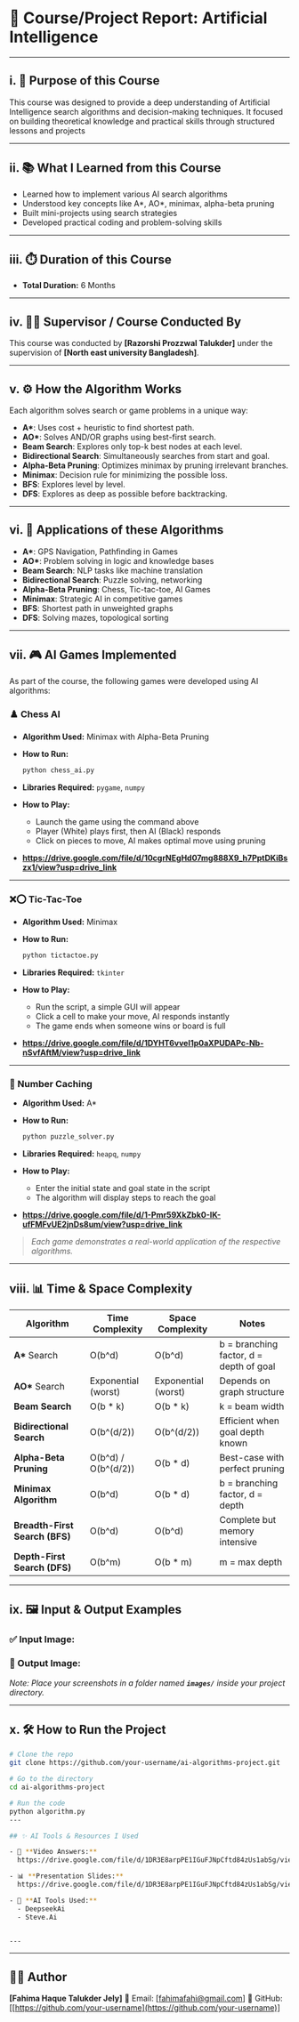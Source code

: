 # 📘 Course/Project Report: Artificial Intelligence

---

## i. 🎯 Purpose of this Course

This course was designed to provide a deep understanding of Artificial Intelligence search algorithms and decision-making techniques. It focused on building theoretical knowledge and practical skills through structured lessons and projects

---

## ii. 📚 What I Learned from this Course

* Learned how to implement various AI search algorithms
* Understood key concepts like A\*, AO\*, minimax, alpha-beta pruning
* Built mini-projects using search strategies
* Developed practical coding and problem-solving skills

---

## iii. ⏱️ Duration of this Course

* **Total Duration:** 6 Months 

---

## iv. 👨‍🏫 Supervisor / Course Conducted By

This course was conducted by **\[Razorshi Prozzwal Talukder]** under the supervision of **\[North east university Bangladesh]**.

---

## v. ⚙️ How the Algorithm Works

Each algorithm solves search or game problems in a unique way:

* **A\***: Uses cost + heuristic to find shortest path.
* **AO\***: Solves AND/OR graphs using best-first search.
* **Beam Search**: Explores only top-k best nodes at each level.
* **Bidirectional Search**: Simultaneously searches from start and goal.
* **Alpha-Beta Pruning**: Optimizes minimax by pruning irrelevant branches.
* **Minimax**: Decision rule for minimizing the possible loss.
* **BFS**: Explores level by level.
* **DFS**: Explores as deep as possible before backtracking.

---

## vi. 🚀 Applications of these Algorithms

* **A\***: GPS Navigation, Pathfinding in Games
* **AO\***: Problem solving in logic and knowledge bases
* **Beam Search**: NLP tasks like machine translation
* **Bidirectional Search**: Puzzle solving, networking
* **Alpha-Beta Pruning**: Chess, Tic-tac-toe, AI Games
* **Minimax**: Strategic AI in competitive games
* **BFS**: Shortest path in unweighted graphs
* **DFS**: Solving mazes, topological sorting

---

## vii. 🎮 AI Games Implemented

As part of the course, the following games were developed using AI algorithms:

### ♟️ Chess AI

* **Algorithm Used:** Minimax with Alpha-Beta Pruning
* **How to Run:**

  ```bash
  python chess_ai.py
  ```
* **Libraries Required:** `pygame`, `numpy`
* **How to Play:**

  * Launch the game using the command above
  * Player (White) plays first, then AI (Black) responds
  * Click on pieces to move, AI makes optimal move using pruning
* **https://drive.google.com/file/d/10cgrNEgHd07mg888X9_h7PptDKiBszx1/view?usp=drive_link**

---

### ❌⭕ Tic-Tac-Toe

* **Algorithm Used:** Minimax
* **How to Run:**

  ```bash
  python tictactoe.py
  ```
* **Libraries Required:** `tkinter`
* **How to Play:**

  * Run the script, a simple GUI will appear
  * Click a cell to make your move, AI responds instantly
  * The game ends when someone wins or board is full
* **https://drive.google.com/file/d/1DYHT6vveI1p0aXPUDAPc-Nb-nSvfAftM/view?usp=drive_link**

---

### 🧩 Number Caching

* **Algorithm Used:** A\*
* **How to Run:**

  ```bash
  python puzzle_solver.py
  ```
* **Libraries Required:** `heapq`, `numpy`
* **How to Play:**

  * Enter the initial state and goal state in the script
  * The algorithm will display steps to reach the goal
* **https://drive.google.com/file/d/1-Pmr59XkZbk0-IK-ufFMFvUE2jnDs8um/view?usp=drive_link**

> *Each game demonstrates a real-world application of the respective algorithms.*

---

## viii. 📊 Time & Space Complexity

| Algorithm                      | Time Complexity     | Space Complexity    | Notes                                   |
| ------------------------------ | ------------------- | ------------------- | --------------------------------------- |
| **A\*** Search                 | O(b^d)              | O(b^d)              | b = branching factor, d = depth of goal |
| **AO\*** Search                | Exponential (worst) | Exponential (worst) | Depends on graph structure              |
| **Beam Search**                | O(b \* k)           | O(b \* k)           | k = beam width                          |
| **Bidirectional Search**       | O(b^(d/2))          | O(b^(d/2))          | Efficient when goal depth known         |
| **Alpha-Beta Pruning**         | O(b^d) / O(b^(d/2)) | O(b \* d)           | Best-case with perfect pruning          |
| **Minimax Algorithm**          | O(b^d)              | O(b \* d)           | b = branching factor, d = depth         |
| **Breadth-First Search (BFS)** | O(b^d)              | O(b^d)              | Complete but memory intensive           |
| **Depth-First Search (DFS)**   | O(b^m)              | O(b \* m)           | m = max depth                           |

---

## ix. 🖼️ Input & Output Examples

### ✅ Input Image:

### 🎯 Output Image:

*Note: Place your screenshots in a folder named ******`images/`****** inside your project directory.*

---

## x. 🛠️ How to Run the Project

```bash
# Clone the repo
git clone https://github.com/your-username/ai-algorithms-project.git

# Go to the directory
cd ai-algorithms-project

# Run the code
python algorithm.py
---

## ✨ AI Tools & Resources I Used

- 🎥 **Video Answers:**  
  https://drive.google.com/file/d/1DR3E8arpPE1IGuFJNpCftd84zUs1abSg/view?usp=sharing

- 📊 **Presentation Slides:**  
  https://drive.google.com/file/d/1DR3E8arpPE1IGuFJNpCftd84zUs1abSg/view?usp=sharing

- 🤖 **AI Tools Used:**  
  - DeepseekAi  
  - Steve.Ai


---

```

---

## 👨‍💻 Author

**\[Fahima Haque Talukder Jely]**
📧 Email: \[fahimafahi@gmail.com]
🔗 GitHub: \[[https://github.com/your-username](https://github.com/your-username)]
